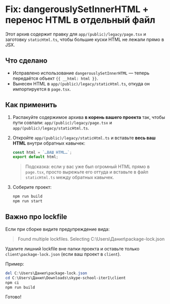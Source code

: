 # Fix: dangerouslySetInnerHTML + перенос HTML в отдельный файл

Этот архив содержит правку для `app/(public)/legacy/page.tsx` и заготовку `staticHtml.ts`,
чтобы большие куски HTML не лежали прямо в JSX.

## Что сделано
- Исправлено использование `dangerouslySetInnerHTML` — теперь передаётся объект `{{ __html: html }}`.
- Вынесен HTML в `app/(public)/legacy/staticHtml.ts`, откуда он импортируется в `page.tsx`.

## Как применить
1) Распакуйте содержимое архива **в корень вашего проекта** так, чтобы пути совпали:
   `app/(public)/legacy/page.tsx` и `app/(public)/legacy/staticHtml.ts`.

2) Откройте `app/(public)/legacy/staticHtml.ts` и вставьте **весь ваш HTML** внутри обратных кавычек:
   ```ts
   const html = `…ВАШ HTML…`;
   export default html;
   ```

   > Подсказка: если у вас уже был огромный HTML прямо в `page.tsx`, просто вырежьте его оттуда
   > и вставьте в файл `staticHtml.ts` между обратных кавычек.

3) Соберите проект:
   ```bash
   npm run build
   npm run start
   ```

## Важно про lockfile
Если при сборке видите предупреждение вида:
> Found multiple lockfiles. Selecting C:\Users\Данил\package-lock.json

Удалите лишний lockfile вне папки проекта и оставьте только
`client\package-lock.json` (если ваш проект в `client`).

Пример:
```powershell
del C:\Users\Данил\package-lock.json
cd C:\Users\Данил\Downloads\skype-school-iter1\client
npm ci
npm run build
```

Готово!
